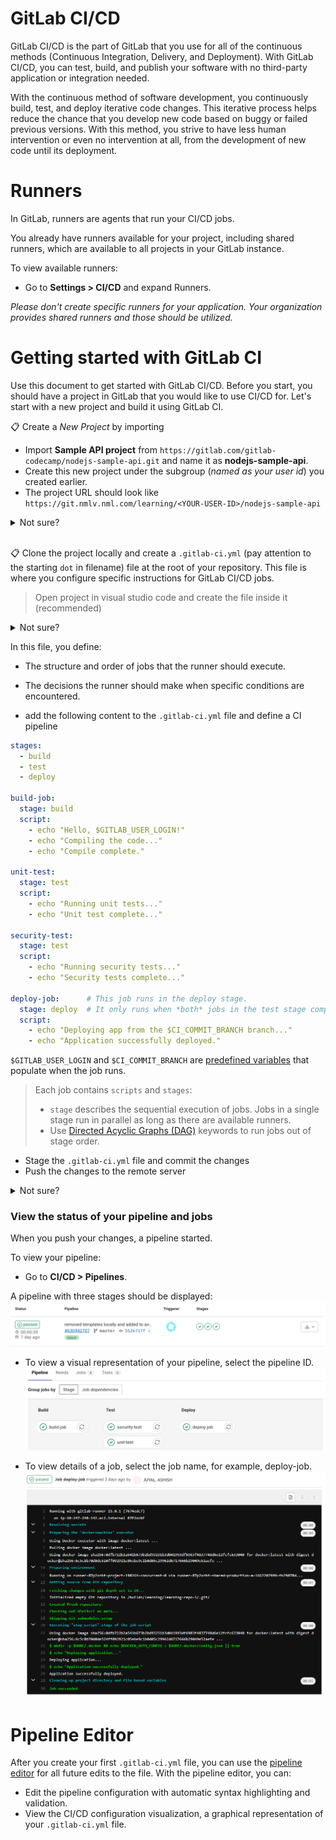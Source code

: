 # GitLab CI/CD

GitLab CI/CD is the part of GitLab that you use for all of the continuous methods (Continuous Integration, Delivery, and Deployment). With GitLab CI/CD, you can test, build, and publish your software with no third-party application or integration needed.

With the continuous method of software development, you continuously build, test, and deploy iterative code changes. This iterative process helps reduce the chance that you develop new code based on buggy or failed previous versions. With this method, you strive to have less human intervention or even no intervention at all, from the development of new code until its deployment.

# Runners
In GitLab, runners are agents that run your CI/CD jobs.

You already have runners available for your project, including shared runners, which are available to all projects in your GitLab instance.

To view available runners:
  - Go to **Settings > CI/CD** and expand Runners.

_Please don't create specific runners for your application. Your organization provides shared runners and those should be utilized._

# Getting started with GitLab CI
Use this document to get started with GitLab CI/CD. Before you start, you should have a project in GitLab that you would like to use CI/CD for. Let's start with a new project and build it using GitLab CI.

📋 Create a _New Project_ by importing
- Import **Sample API project** from `https://gitlab.com/gitlab-codecamp/nodejs-sample-api.git` and name it as **nodejs-sample-api**.
- Create this new project under the subgroup (_named as your user id_) you created earlier.
- The project URL should look like `https://git.nmlv.nml.com/learning/<YOUR-USER-ID>/nodejs-sample-api`

<details>
  <summary>Not sure?</summary>
<br>

> Follow the instructions defined in the [Import Project](../import-project/README.md). Use the [Sample API Project](https://gitlab.com/gitlab-codecamp/nodejs-sample-api.git) as the `Git repository URL` for importing.

</details><br/>

📋 Clone the project locally and create a `.gitlab-ci.yml` (pay attention to the starting `dot` in filename) file at the root of your repository. This file is where you configure specific instructions for GitLab CI/CD jobs.

> Open project in visual studio code and create the file inside it (recommended)

<details>
  <summary>Not sure?</summary>

  ```script
  git clone git@git.nmlv.nml.com:learning/<USER-ID>/nodejs-sample-api.git
  ```
</details>

In this file, you define:
  - The structure and order of jobs that the runner should execute.
  - The decisions the runner should make when specific conditions are encountered.

- add the following content to the `.gitlab-ci.yml` file and define a CI pipeline
```yaml
stages:
  - build
  - test
  - deploy

build-job:
  stage: build
  script:
    - echo "Hello, $GITLAB_USER_LOGIN!"
    - echo "Compiling the code..."
    - echo "Compile complete."

unit-test:
  stage: test
  script:
    - echo "Running unit tests..."
    - echo "Unit test complete..."

security-test:
  stage: test
  script:
    - echo "Running security tests..."
    - echo "Security tests complete..."

deploy-job:      # This job runs in the deploy stage.
  stage: deploy  # It only runs when *both* jobs in the test stage complete successfully.
  script:
    - echo "Deploying app from the $CI_COMMIT_BRANCH branch..."
    - echo "Application successfully deployed."
```

`$GITLAB_USER_LOGIN` and `$CI_COMMIT_BRANCH` are [predefined variables](https://docs.gitlab.com/ee/ci/variables/predefined_variables.html) that populate when the job runs.

>Each job contains `scripts` and `stages`:
>  - `stage` describes the sequential execution of jobs. Jobs in a single stage run in parallel as long as there are available runners.
>  - Use [Directed Acyclic Graphs (DAG)](https://docs.gitlab.com/ee/ci/directed_acyclic_graph/index.html) keywords to run jobs out of stage order.

- Stage the `.gitlab-ci.yml` file and commit the changes
- Push the changes to the remote server

<details>
  <summary>Not sure?</summary>

  ```shell
  git add .gitlab-ci.yml
  git commit -m "adding CI configuration"
  git push origin main
  ```
</details>

### View the status of your pipeline and jobs
When you push your changes, a pipeline started.

To view your pipeline:
  - Go to **CI/CD > Pipelines**.

  A pipeline with three stages should be displayed:
  ![](/imgs/three_stages_v15_4.png)

  - To view a visual representation of your pipeline, select the pipeline ID.
  ![](/imgs/pipeline-graph-15_4.png)

  - To view details of a job, select the job name, for example, deploy-job.
  ![](/imgs/job-details_15_4.png)

# Pipeline Editor
After you create your first `.gitlab-ci.yml` file, you can use the [pipeline editor](https://docs.gitlab.com/ee/ci/pipeline_editor/index.html) for all future edits to the file. With the pipeline editor, you can:

  - Edit the pipeline configuration with automatic syntax highlighting and validation.
  - View the CI/CD configuration visualization, a graphical representation of your `.gitlab-ci.yml` file.